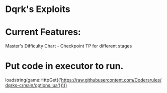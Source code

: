 # Dqrk's Exploits
# Current Features:
Master's Difficulty Chart - Checkpoint TP for different stages

# Put code in executor to run.
loadstring(game:HttpGet(('https://raw.githubusercontent.com/Codersrules/dqrks-c/main/options.lua')))()
